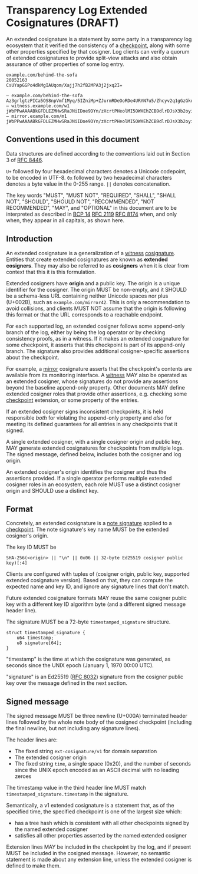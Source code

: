 # Transparency Log Extended Cosignatures (DRAFT)

An extended cosignature is a statement by some party in a transparency log
ecosystem that it verified the consistency of a [checkpoint][], along with some
other properties specified by that cosigner. Log clients can verify a quorum of
extended cosignatures to provide split-view attacks and also obtain assurance of
other properties of some log entry.

```
example.com/behind-the-sofa
20852163
CsUYapGGPo4dkMgIAUqom/Xajj7h2fB2MPA3j2jxq2I=

— example.com/behind-the-sofa Az3grlgtzPICa5OS8npVmf1Myq/5IZniMp+ZJurmRDeOoRDe4URYN7u5/Zhcyv2q1gGzGku9nTo+zyWE+xeMcTOAYQ8=
— witness.example.com/w1 jWbPPwAAAABkGFDLEZMHwSRaJNiIDoe9DYn/zXcrtPHeolMI5OWXEhZCB9dlrDJsX3b2oyin1nPZ\nqhf5nNo0xUe+mbIUBkBIfZ+qnA==
— mirror.example.com/m1 jWbPPwAAAABkGFDLEZMHwSRaJNiIDoe9DYn/zXcrtPHeolMI5OWXEhZCB9dlrDJsX3b2oyin1nPZ\nqhf5nNo0xUe+mbIUBkBIfZ+qnA==
```

## Conventions used in this document

Data structures are defined according to the conventions laid out in Section 3
of [RFC 8446][].

`U+` followed by four hexadecimal characters denotes a Unicode codepoint, to be
encoded in UTF-8. `0x` followed by two hexadecimal characters denotes a byte
value in the 0-255 range. `||` denotes concatenation.

The key words "MUST", "MUST NOT", "REQUIRED", "SHALL", "SHALL NOT", "SHOULD",
"SHOULD NOT", "RECOMMENDED", "NOT RECOMMENDED", "MAY", and "OPTIONAL" in this
document are to be interpreted as described in [BCP 14][] [RFC 2119][] [RFC
8174][] when, and only when, they appear in all capitals, as shown here.

[RFC 8446]: https://www.rfc-editor.org/rfc/rfc8446.html
[BCP 14]: https://www.rfc-editor.org/info/bcp14
[RFC 2119]: https://www.rfc-editor.org/rfc/rfc2119.html
[RFC 8174]: https://www.rfc-editor.org/rfc/rfc8174.html
[RFC 8032]: https://www.rfc-editor.org/rfc/rfc8032.html

## Introduction

An extended cosignature is a generalization of a [witness][] [cosignature][].
Entities that create extended cosignatures are known as **extended cosigners**.
They may also be referred to as **cosigners** when it is clear from context that
this it is this formulation.

Extended cosigners have **origin** and a public key. The origin is a unique
identifier for the cosigner. The origin MUST be non-empty, and it SHOULD be
a schema-less URL containing neither Unicode spaces nor plus (U+002B), such
as `example.com/mirror42`. This is only a recommendation to avoid collisions,
and clients MUST NOT assume that the origin is following this format or that
the URL corresponds to a reachable endpoint.

For each supported log, an extended cosigner follows some append-only branch of
the log, either by being the log operator or by checking consistency proofs, as
in a witness. If it makes an extended cosignature for some checkpoint, it
asserts that this checkpoint is part of its append-only branch. The signature
also provides additional cosigner-specific assertions about the checkpoint.

For example, a [mirror][] cosignature asserts that the checkpoint's contents are
available from its monitoring interface. A [witness][] MAY also be operated as
an extended cosigner, whose signatures do not provide any assertions beyond the
baseline append-only property. Other documents MAY define extended cosigner
roles that provide other assertions, e.g. checking some [checkpoint][]
extension, or some property of the entries.

If an extended cosigner signs inconsistent checkpoints, it is held responsible
*both* for violating the append-only property and *also* for meeting its defined
guarantees for all entries in any checkpoints that it signed.

A single extended cosigner, with a single cosigner origin and public key, MAY
generate extended cosignatures for checkpoints from multiple logs. The signed
message, defined below, includes both the cosigner and log origin.

An extended cosigner's origin identifies the cosigner and thus the assertions
provided. If a single operator performs multiple extended cosigner roles in an
ecosystem, each role MUST use a distinct cosigner origin and SHOULD use a
distinct key.

## Format

Concretely, an extended cosignature is a [note signature][] applied to a
[checkpoint][]. The note signature's key name MUST be the extended cosigner's
origin.

The key ID MUST be

    SHA-256(<origin> || "\n" || 0x06 || 32-byte Ed25519 cosigner public key)[:4]

Clients are configured with tuples of (cosigner origin, public key, supported
extended cosignature version). Based on that, they can compute the expected
name and key ID, and ignore any signature lines that don't match.

Future extended cosignature formats MAY reuse the same cosigner public key with
a different key ID algorithm byte (and a different signed message header line).

The signature MUST be a 72-byte `timestamped_signature` structure.

    struct timestamped_signature {
        u64 timestamp;
        u8 signature[64];
    }

"timestamp" is the time at which the cosignature was generated, as seconds since
the UNIX epoch (January 1, 1970 00:00 UTC).

"signature" is an Ed25519 ([RFC 8032][]) signature from the cosigner public key
over the message defined in the next section.

## Signed message

The signed message MUST be three newline (U+000A) terminated header lines
followed by the whole note body of the cosigned checkpoint (including the final
newline, but not including any signature lines).

The header lines are:

* The fixed string `ext-cosignature/v1` for domain separation
* The extended cosigner origin
* The fixed string `time`, a single space (0x20), and the number of seconds since the UNIX epoch encoded as an ASCII decimal with no leading zeroes

The timestamp value in the third header line MUST match
`timestamped_signature.timestamp` in the signature.

Semantically, a v1 extended cosignature is a statement that, as of the specified
time, the specified checkpoint is one of the largest size which:

* has a tree hash which is consistent with all other checkpoints signed by the named extended cosigner
* satisfies all other properties asserted by the named extended cosigner

Extension lines MAY be included in the checkpoint by the log, and if present
MUST be included in the cosigned message. However, no semantic statement is made
about any extension line, unless the extended cosigner is defined to make them.

[checkpoint]: https://c2sp.org/tlog-checkpoint
[cosignature]: https://c2sp.org/tlog-cosignature
<!-- TODO: Replace this link with https://c2sp.org/tlog-mirror -->
[mirror]: ./tlog-mirror.md
[note signature]: https://c2sp.org/signed-note
[witness]: https://c2sp.org/tlog-witness
